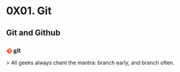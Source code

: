 # 0X01. Git

## Git and Github
 
<div>
<img src="https://github.com/devicons/devicon/blob/master/icons/git/git-original-wordmark.svg" title="Git" **alt="Git" width="40" height="40"/>
</div>
>  All geeks always chant the mantra: branch early, and branch often.
